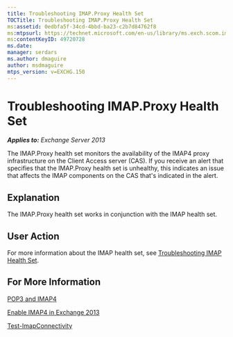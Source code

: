 ```yaml
---
title: Troubleshooting IMAP.Proxy Health Set
TOCTitle: Troubleshooting IMAP.Proxy Health Set
ms:assetid: 0edbfa5f-34cd-4bbd-ba23-c2b7d84762f8
ms:mtpsurl: https://technet.microsoft.com/en-us/library/ms.exch.scom.imap.proxy(v=EXCHG.150)
ms:contentKeyID: 49720728
ms.date: 
manager: serdars
ms.author: dmaguire
author: msdmaguire
mtps_version: v=EXCHG.150
---
```


# Troubleshooting IMAP.Proxy Health Set

_**Applies to:** Exchange Server 2013_

The IMAP.Proxy health set monitors the availability of the IMAP4 proxy infrastructure on the Client Access server (CAS). If you receive an alert that specifies that the IMAP.Proxy health set is unhealthy, this indicates an issue that affects the IMAP components on the CAS that's indicated in the alert.

## Explanation

The IMAP.Proxy health set works in conjunction with the IMAP health set.

## User Action

For more information about the IMAP health set, see [Troubleshooting IMAP Health Set](troubleshooting-imap-health-set.md).

## For More Information

[POP3 and IMAP4](https://technet.microsoft.com/en-us/library/jj657728\(v=exchg.150\))

[Enable IMAP4 in Exchange 2013](https://technet.microsoft.com/en-us/library/bb124489\(v=exchg.150\))

[Test-ImapConnectivity](https://technet.microsoft.com/en-us/library/bb738126\(v=exchg.150\))
